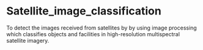 # Satellite_image_classification
To detect the images received from satellites by by using image processing which classifies objects and facilities in high-resolution multispectral satellite imagery.
